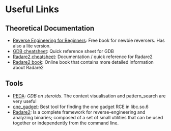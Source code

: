 # Useful Links

## Theoretical Documentation
* [Reverse Engineering for Beginners](https://www.reddit.com/r/ReverseEngineering/comments/4bgl5s/reverse_engineering_for_beginners_free_900_page/): Free book for newbie reversers. Has also a lite version.
* [GDB cheatsheet](http://users.ece.utexas.edu/~adnan/gdb-refcard.pdf): Quick reference sheet for GDB
* [Radare2 cheatsheet](https://github.com/radare/radare2/blob/master/doc/intro.md): Documentation / quick reference for Radare2
* [Radare2 book](https://radare.gitbooks.io/radare2book/): Online book that contains more detailed information about Radare2

## Tools
* [PEDA](http://security.cs.pub.ro/hexcellents/wiki/kb/toolset/peda): *GDB on steroids*. The context visualisation and pattern_search are very useful 
* [one_gadget](https://github.com/david942j/one_gadget): Best tool for finding the one gadget RCE in libc.so.6
* [Radare2](http://radare.org/r/): Is a complete framework for reverse-engineering and analyzing binaries; composed of a set of small utilities that can be used together or independently from the command line. 

